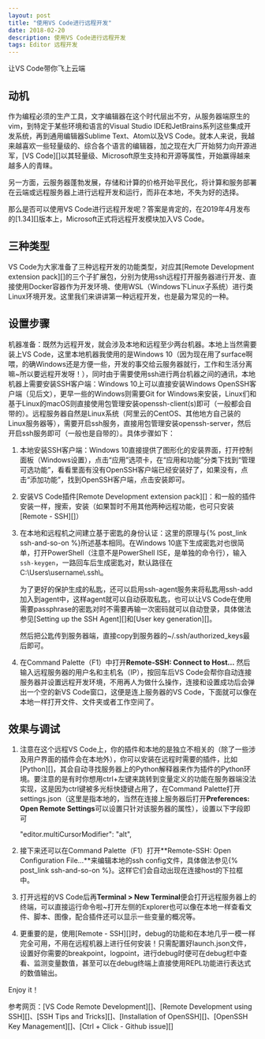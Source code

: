 ```yaml
---
layout: post
title: "使用VS Code进行远程开发"
date: 2018-02-20
description: 使用VS Code进行远程开发
tags: Editor 远程开发
---
```


让VS Code带你飞上云端

<!--more-->

## 动机

作为编程必须的生产工具，文字编辑器在这个时代层出不穷，从服务器端原生的vim，到特定于某些环境和语言的Visual Studio IDE和JetBrains系列这些集成开发系统，再到通用编辑器Sublime Text、Atom以及VS Code。就本人来说，我越来越喜欢一些轻量级的、综合各个语言的编辑器，加之现在大厂开始努力向开源进军，[VS Code][]以其轻量级、Microsoft原生支持和开源等属性，开始赢得越来越多人的青睐。

另一方面，云服务器蓬勃发展，存储和计算的价格开始平民化，将计算和服务部署在云端或远程服务器上进行远程开发和运行，而非在本地，不失为好的选择。

那么是否可以使用VS Code进行远程开发呢？答案是肯定的，在2019年4月发布的[1.34][]版本上，Microsoft正式将远程开发模块加入VS Code。

## 三种类型

VS Code为大家准备了三种远程开发的功能类型，对应其[Remote Development extension pack][]的三个子扩展包，分别为使用ssh远程打开服务器进行开发、直接使用Docker容器作为开发环境、使用WSL（Windows下Linux子系统）进行类Linux环境开发。这里我们来讲讲第一种远程开发，也是最为常见的一种。

## 设置步骤

机器准备：既然为远程开发，就会涉及本地和远程至少两台机器。本地上当然需要装上VS Code，这里本地机器我使用的是Windows 10（因为现在用了surface啊喂，的确Windows还是方便一些，开发的事交给云服务器就行，工作和生活分离嘛~所以要远程开发呀！），同时由于需要使用ssh进行两台机器之间的通讯，本地机器上需要安装SSH客户端：Windows 10上可以直接安装Windows OpenSSH客户端（见后文），更早一些的Windows则需要Git for Windows来安装，Linux们和基于Linux的macOS则直接使用包管理安装openssh-client(s)即可（一般都会自带的）。远程服务器自然是Linux系统（阿里云的CentOS、其他地方自己装的Linux服务器等），需要开启ssh服务，直接用包管理安装openssh-server，然后开启ssh服务即可（一般也是自带的）。具体步骤如下：

1. 本地安装SSH客户端：Windows 10直接提供了图形化的安装界面，打开控制面板（Windows设置），点击“应用”选项卡，在“应用和功能”分类下找到“管理可选功能”，看看里面有没有OpenSSH客户端已经安装好了，如果没有，点击“添加功能”，找到OpenSSH客户端，点击安装即可。

2. 安装VS Code插件[Remote Development extension pack][]：和一般的插件安装一样，搜索，安装（如果暂时不用其他两种远程功能，也可只安装[Remote - SSH][]）

3. 在本地和远程机之间建立基于密匙的身份认证：这里的原理与{% post_link ssh-and-so-on %}所述基本相同。在Windows 10底下生成密匙对也很简单，打开PowerShell（注意不是PowerShell ISE，是单独的命令行），输入`ssh-keygen`，一路回车后生成密匙对，默认路径在C:\Users\username\\.ssh\。

   为了更好的保护生成的私匙，还可以启用ssh-agent服务来将私匙用ssh-add加入到agent中，这样agent就可以自动获取私匙，也可以让VS Code在使用需要passphrase的密匙对时不需要再输一次密码就可以自动登录，具体做法参见[Setting up the SSH Agent][]和[User key generation][]。

   然后把公匙传到服务器端，直接copy到服务器的~/.ssh/authorized_keys最后即可。

4. 在Command Palette（F1）中打开**Remote-SSH: Connect to Host...** 然后输入远程服务器的用户名和主机名（IP），按回车后VS Code会帮你自动连接服务器并设置远程开发环境，不用再人为做什么操作，连接和设置成功后会弹出一个空的新VS Code窗口，这便是连上服务器的VS Code，下面就可以像在本地一样打开文件、文件夹或者工作空间了。

## 效果与调试

1. 注意在这个远程VS Code上，你的插件和本地的是独立不相关的（除了一些涉及用户界面的插件会在本地外），你可以安装在远程时需要的插件，比如[Python][]，其会自动寻找服务器上的Python解释器来作为插件的Python环境。要注意的是有时你想用ctrl+左键来跳转到变量定义的功能在服务器端没法实现，这是因为ctrl键被多光标快捷键占用了，在Command Palette打开settings.json（这里是指本地的，当然在连接上服务器后打开**Preferences: Open Remote Settings**可以设置只针对该服务器的属性），设置以下字段即可


	"editor.multiCursorModifier": "alt",

2. 接下来还可以在Command Palette（F1）打开**Remote-SSH: Open Configuration File...**来编辑本地的ssh config文件，具体做法参见{% post_link ssh-and-so-on %}。这样它们会自动出现在连接host的下拉框中。
3. 打开远程的VS Code后再**Terminal > New Terminal**便会打开远程服务器上的终端，可以直接运行命令啦~打开左侧的Explorer也可以像在本地一样查看文件、脚本、图像，配合插件还可以显示一些变量的概况等。
4. 更重要的是，使用[Remote - SSH][]时，debug的功能和在本地几乎一模一样完全可用，不用在远程机器上进行任何安装！只需配置好launch.json文件，设置好你需要的breakpoint，logpoint，进行debug时便可在debug栏中查看、监测变量数值，甚至可以在debug终端上直接使用REPL功能进行表达式的数值输出。

Enjoy it！

参考网页：[VS Code Remote Development][]、[Remote Development using SSH][]、[SSH Tips and Tricks][]、[Installation of OpenSSH][]、[OpenSSH Key Management][]、[Ctrl + Click - Github issue][]